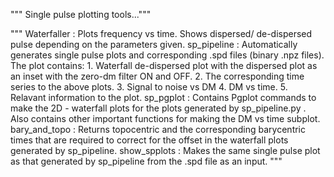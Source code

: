 """ Single pulse plotting tools..."""

""" Waterfaller   : Plots frequency vs time. Shows dispersed/ de-dispersed pulse depending on the parameters given.
    sp_pipeline   : Automatically generates single pulse plots and corresponding .spd files (binary .npz files). 
                    The plot contains:
                    1. Waterfall de-dispersed plot with the dispersed plot as an inset with the zero-dm filter ON and OFF.
                    2. The corresponding time series to the above plots.
                    3. Signal to noise vs DM
                    4. DM vs time.
                    5. Relavant information to the plot.
    sp_pgplot     : Contains Pgplot commands to make the 2D - waterfall plots for the plots generated by sp_pipeline.py . Also contains other important functions for making the DM vs time subplot.
    bary_and_topo : Returns topocentric and the corresponding barycentric times that are required to correct for the offset in the waterfall plots generated by sp_pipeline.
    show_spplots  : Makes the same single pulse plot as that generated by sp_pipeline from the .spd 
                    file as an input. """   
                                           

